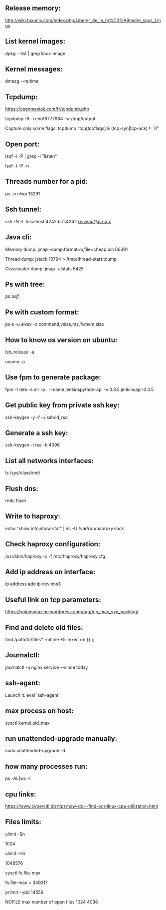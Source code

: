 Release memory:
---------------
http://wiki.tuxunix.com/index.php/Liberer_de_la_m%C3%A9moire_sous_Linux

List kernel images:
-------------------

dpkg --list | grep linux-image


Kernel messages:
----------------
dmesg --reltime


Tcpdump:
--------
https://openmaniak.com/fr/tcpdump.php

tcpdump  -A -i  eno16777984  -w /tmp/output

Capture only some flags: tcpdump "tcp[tcpflags] & (tcp-syn|tcp-ack) != 0"

Open port:
----------
lsof -i -P | grep -i "listen"

lsof -i  -P -n


Threads number for a pid:
-------------------------
ps -o nlwp 13291


Ssh tunnel:
-----------
ssh -N -L localhost:4242:bc1:4242 rniveau@x.x.x.x


Java cli:
---------
Memory dump: jmap -dump:format=b,file=cheap.bin 60391

Thread dump: jstack 10794 > /tmp/thread-start.tdump

Classloader dump: jmap -clstats 5425


Ps with tree:
-------------

ps axjf

Ps with custom format:
----------------------

ps e -u alksv -o command,vsize,rss,%mem,size

How to know os version on ubuntu:
---------------------------------

lsb_release -a

uname -a

Use fpm to generate package:
----------------------------

fpm  -t deb -s dir -p . --name jenkinspython-api -v 0.3.5  jenkinsapi-0.3.5

Get public key from private ssh key:
------------------------------------

ssh-keygen -y -f ~/.ssh/id_rsa

Generate a ssh key:
-------------------

ssh-keygen -t rsa -b 4096


List all networks interfaces:
-----------------------------

ls /sys/class/net/

Flush dns:
----------

rndc flush

Write to haproxy:
-----------------

echo "show info;show stat" | nc -U /var/run/haproxy.sock

Check haproxy configuration:
----------------------------

/usr/sbin/haproxy -c -f /etc/haproxy/haproxy.cfg

Add ip address on interface:
----------------------------

ip address add ip dev ens3

Useful link on tcp parameters:
------------------------------

https://voipmagazine.wordpress.com/tag/tcp_max_syn_backlog/

Find and delete old files:
--------------------------

find /path/to/files* -mtime +5 -exec rm {} \\;

Journalctl:
-----------

journalctl -u nginx.service --since today

ssh-agent:
----------
Launch it: eval \`ssh-agent\`

max process on host:
--------------------

sysctl kernel.pid_max

run  unattended-upgrade manually:
---------------------------------

sudo unattended-upgrade -d

how many processes run:
-----------------------

ps -AL|wc -l

cpu links:
----------

https://www.cyberciti.biz/tips/how-do-i-find-out-linux-cpu-utilization.html

Files limits:
-------------

ulimit -Sn

1024

ulimit -Hn

1048576

sysctl fs.file-max

fs.file-max = 349217

prlimit --pid 14559

NOFILE     max number of open files                1024      4096
